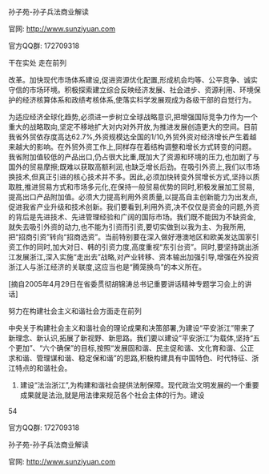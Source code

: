 孙子苑-孙子兵法商业解读

官网: http://www.sunziyuan.com

官方QQ群: 172709318

干在实处 走在前列

改革。加快现代市场体系建设,促进资源优化配置,形成机会均等、公平竞争、诚实守信的市场环境。积极探索建立综合反映经济发展、社会进步、资源利用、环境保护的经济核算体系和政绩考核体系,使落实科学发展观成为各级干部的自觉行为。

为适应经济全球化趋势,必须进一步树立全球战略意识,把增强国际竞争力作为一个重大的战略取向,坚定不移地扩大对内对外开放,为推进发展创造更大的空间。目前我省外贸依存度高达62.7%,外资规模达全国的1/10,外贸外资对经济增长产生着越来越大的影响。在外贸外资工作上,同样存在着结构调整和增长方式转变的问题。我省附加值较低的产品出口,仍占很大比重,既加大了资源和环境的压力,也加剧了与国外的贸易摩擦;既难以获取高额利润,也缺乏增长后劲。在吸引外资上,我们以市场换技术,但真正引进的核心技术并不多。因此,必须加快转变外贸增长方式,坚持以质取胜,推进贸易方式和市场多元化,在保持一般贸易优势的同时,积极发展加工贸易,提高出口产品附加值。必须大力提高利用外资质量,以提高自主创新能力为出发点,促进我省产业升级和技术创新。我们要看到,利用外资,决不仅仅是资金的问题,外资的背后是先进技术、先进管理经验和广阔的国际市场。我们既不能因为不缺资金,就失去吸引外资的动力,也不能为引资而引资,要切实做到以我为主、为我所用,把“招商引资”转向“招商选资”。当前特别要在深入做好港澳地区和欧美发达国家引资工作的同时,加大对日、韩的引资力度,高度重视“东引台资”。同时,要坚持跳出浙江发展浙江,深入实施“走出去”战略,对产业转移、资本输出加强引导,增强在外投资浙江人与浙江经济的关联度,这应当也是“腾笼换鸟”的本义所在。

[摘自2005年4月29日在省委贯彻胡锦涛总书记重要讲话精神专题学习会上的讲话]

努力在构建社会主义和谐社会方面走在前列

中央关于构建社会主义和谐社会的理论成果和决策部署,为建设“平安浙江”带来了新理念、新认识,拓展了新视野、新思路。我们要以建设“平安浙江”为载体,坚持“五个更加”、“六个确保”的目标,按照“发展固和谐、民主促和谐、文化育和谐、公正求和谐、管理谋和谐、稳定保和谐”的思路,积极构建具有中国特色、时代特征、浙江特点的和谐社会。

1. 建设“法治浙江”,为构建和谐社会提供法制保障。现代政治文明发展的一个重要成果就是法治,就是用法律来规范各个社会主体的行为。建设

54

官方QQ群: 172709318

孙子苑-孙子兵法商业解读

官网: http://www.sunziyuan.com